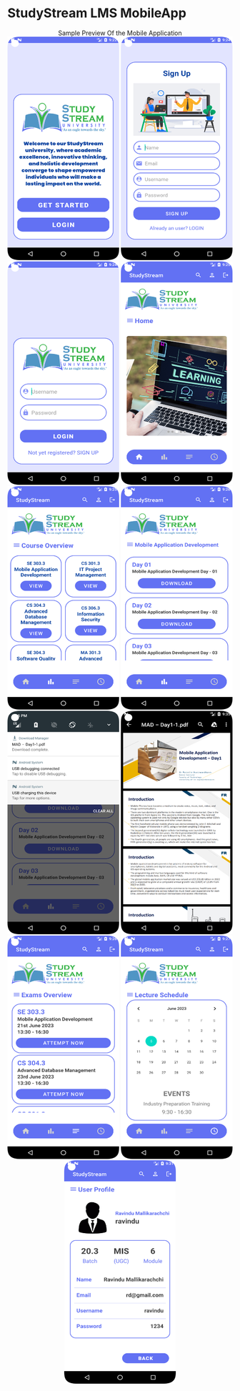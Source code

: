 # StudyStream LMS MobileApp

<p align="center">
Sample Preview Of the Mobile Application
  
<img src="Images/1.png" width="250" height="500">
<img src="Images/2.png" width="250" height="500">
<img src="Images/3.png" width="250" height="500">
<img src="Images/4.png" width="250" height="500">
<img src="Images/5.png" width="250" height="500">
<img src="Images/6.png" width="250" height="500">
<img src="Images/7.png" width="250" height="500">
<img src="Images/8.png" width="250" height="500">
<img src="Images/9.png" width="250" height="500">
<img src="Images/10.png" width="250" height="500">
<img src="Images/11.png" width="250" height="500">


</p>
